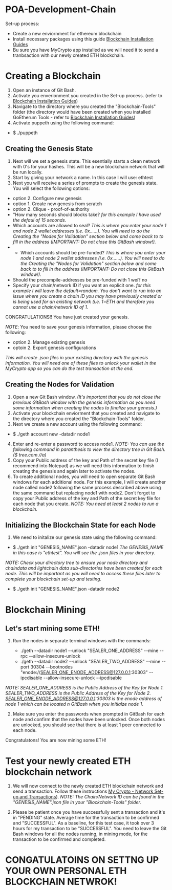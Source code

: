 # POA-Development-Chain

Set-up process:
- Create a new enviornment for ethereum blockchain
- Install necessary packages using this guide [Blockchain Installation Guides](https://github.com/camdorazio/Proof-of-Authority-Dev-Chain/blob/main/blockchain-install-guide.md)
- Bu sure you have MyCrypto app installed as we will need it to send a tranbsaction with our newly created ETH blockchain.

# Creating a Blockchain 
1. Open an instance of Git Bash. 
2. Activate you enverionment you created in the Set-up process. (refer to [Blockchain Installation Guides](https://github.com/camdorazio/Proof-of-Authority-Dev-Chain/blob/main/blockchain-install-guide.md))
3. Navigate to the directory where you created the "Blockchain-Tools" folder (the directory would have been created when you installed GoEtherum Tools - refer to [Blockchain Installation Guides](https://github.com/camdorazio/Proof-of-Authority-Dev-Chain/blob/main/blockchain-install-guide.md))
4. Activate puppeth using the following command:
 - $ ./puppeth

## Creating the Genesis State
1. Next will we set a genesis state. This esentially starts a clean network with 0's for your hashes. This will be a new blockchain network that will be run locally.
2. Start by giving your network a name. In this case I will use: ethtest
3. Next you will receive a series of prompts to create the genesis state. You will select the following options:
 - option 2. Configure new genesis
 - option 1. Create new genesis from scratch
 - option 2. Clique - proof-of-authority
 - "How many seconds should blocks take? *for this example I have used the defaul of 15 seconds.*
 - Which accounts are allowed to seal? *This is where you enter your node 1 and node 2 wallet addresses (i.e. 0x......). You will need to do the Creating the "Nodes for Validation" section below and come back to to fill in the address (IMPORTANT: Do not close this GitBash window!).*
 - - Which accounts should be pre-funded? *This is where you enter your node 1 and node 2 wallet addresses (i.e. 0x......). You will need to do the Creating the "Nodes for Validation" section below and come back to to fill in the address (IMPORTANT: Do not close this GitBash window!).*
 - Should the precompile-addresses be pre-funded with 1 wei? no
 - Specify your chain/network ID if you want an explicit one. *for this example I will leave the default=random. You don't want to run into an issue where you create a chain ID you may have previously created or is being used for an existing network (i.e. 1=ETH and therefore you cannot use a chain/network ID of 1.*

CONGRATULATIONS!! You have just created your genesis. 

*NOTE*: You need to save your genesis information, please choose the following:
- option 2. Manage existing genesis 
- optoin 2. Export genesis configurations

*This will create .json files in your existing directory with the genesis information. You will need one of these files to unlock your wallet in the MyCrypto app so you can do the test transaction at the end.*

## Creating the Nodes for Validation
1. Open a new Git Bash window. *(It's important that you do not close the previous GitBash window with the genesis information as you need some information when creating the nodes to finalize your genesis.)*
2. Activate your blockchain enviorment that you created and navigate to the directory where you created the "Blockchain-Tools" folder.
3. Next we create a new account using the following command:
 - $ ./geth account new -datadir node1
4. Enter and re-enter a password to access node1. *NOTE: You can use the following command in paranthesis to view the directory tree in Git Bash. ($ tree.com //a)*
5. Copy your Public address of the key and Path of the secret key file (I recommend into Notepad) as we will need this information to finish creating the genesis and again later to activate the nodes.
6. To create additional nodes, you will need to open separate Git Bash windows for each additional node. For this example, I will create another node called node2 following the same process described above using the same command but replacing node1 with node2. Don't forget to copy your Public address of the key and Path of the secret key file for each node that you create. *NOTE: You need at least 2 nodes to run a blockchain.*

## Initializing the Blockchain State for each Node
1. We need to initalize our genesis state using the following command:
 - $ ./geth init "GENESIS_NAME".json -datadir node1
*The GENESIS_NAME in this case is "ethtest". You will see the .json files in your directory.*

*NOTE: Check your directory tree to ensure your node directory and chaindata and lightchain data sub-directories have been created for each node. This will be important as you will need to access these files later to complete your blockchain set-up and testing.*

 - $ ./geth init "GENESIS_NAME".json -datadir node2

# Blockchain Mining
## Let's start mining some ETH!

1. Run the nodes in separate terminal windows with the commands:

    - ./geth --datadir node1 --unlock "SEALER_ONE_ADDRESS" --mine --rpc --allow-insecure-unlock
    - ./geth --datadir node2 --unlock "SEALER_TWO_ADDRESS" --mine --port 30304 --bootnodes "enode://SEALER_ONE_ENODE_ADDRESS@127.0.0.1:30303" --ipcdisable --allow-insecure-unlock --ipcdisable

  *NOTE: SEALER_ONE_ADDRESS is the Public Address of the Key for Node 1. SEALER_TWO_ADDRESS is the Public Address of the Key for Node 2. SEALER_ONE_ENODE_ADDRESS@127.0.0.1:30303 is the enode address of node 1 which can be located n GitBash when you initialze node 1.*  

2. Make sure you enter the passwords when prompted in GitBash for each node and confirm that the nodes have been unlocked. Once both nodes are unlocked, you should see that there is at least 1 peer connected to each node.

Congratulatons! You are now mining some ETH!

# Test your newly created ETH blockchain network
1. We will now connect to the newly created ETH blockchain network and send a transaction. Follow these instructions [My Crypto - Network Set-up and Transactions](https://github.com/camdorazio/POA-Development-Chain/blob/main/MyCrypto-network.md)).
*NOTE: The Chain/Network ID can be found in the "GENESIS_NAME".json file in your "Blockchain-Tools" folder.*

2. Please be patient once you have successfully sent a transaction and it's in "PENDING" state. Average time for the transaction to be confirmed and "SUCCESSFUL". As a baseline, for this test case, it took over 3 hours for my transaction to be "SUCCESSFUL". You need to leave the Git Bash windows for all the nodes running, in mining mode, for the transaction to be confirmed and completed.

# CONGATULATOINS ON SETTNG UP YOUR OWN PERSONAL ETH BLOCKCHAIN NETWROK!







